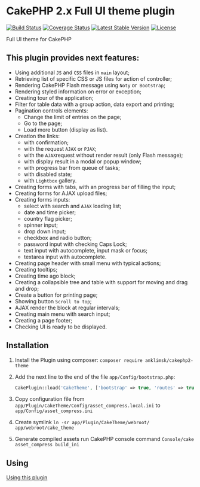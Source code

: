 # CakePHP 2.x Full UI theme plugin
[![Build Status](https://travis-ci.com/anklimsk/cakephp-theme.svg?branch=master)](https://travis-ci.com/anklimsk/cakephp-theme)
[![Coverage Status](https://codecov.io/gh/anklimsk/cakephp-theme/branch/master/graph/badge.svg)](https://codecov.io/gh/anklimsk/cakephp-theme)
[![Latest Stable Version](https://poser.pugx.org/anklimsk/cakephp2-theme/v/stable)](https://packagist.org/packages/anklimsk/cakephp2-theme)
[![License](https://poser.pugx.org/anklimsk/cakephp2-theme/license)](https://packagist.org/packages/anklimsk/cakephp2-theme)

Full UI theme for CakePHP

## This plugin provides next features:

- Using additional `JS` and `CSS` files in `main` layout;
- Retrieving list of specific CSS or JS files for action of controller;
- Rendering CakePHP Flash message using `Noty` or` Bootstrap`;
- Rendering styled information on error or exception;
- Creating tour of the application;
- Filter for table data with a group action, data export and printing;
- Pagination controls elements:
   * Change the limit of entries on the page;
   * Go to the page;
   * Load more button (display as list).
- Creation the links:
   * with confirmation;
   * with the request `AJAX` or `PJAX`;
   * with the `AJAX`request without render result (only Flash message);
   * with display result in a modal or popup window;
   * with progress bar from queue of tasks;
   * with disabled state;
   * with `Lightbox` gallery.
- Creating forms with tabs, with an progress bar of filling the input;
- Creating forms for AJAX upload files;
- Creating forms inputs:
   * select with search and `AJAX` loading list;
   * date and time picker;
   * country flag picker;
   * spinner input;
   * drop down input;
   * checkbox and radio button;
   * password input with checking Caps Lock;
   * text input with autocomplete, input mask or focus;
   * textarea input with autocomplete.
- Creating page header with small menu with typical actions;
- Creating tooltips;
- Creating time ago block;
- Creating a collapsible tree and table with support for moving and drag and drop;
- Create a button for printing page;
- Showing button `Scroll to top`;
- AJAX render the block at regular intervals;
- Creating main menu with search input;
- Creating a page footer;
- Checking UI is ready to be displayed.

## Installation

1. Install the Plugin using composer: `composer require anklimsk/cakephp2-theme`
2. Add the next line to the end of the file `app/Config/bootstrap.php`:

   ```php
   CakePlugin::load('CakeTheme', ['bootstrap' => true, 'routes' => true]);
   ```

3. Copy configuration file from `app/Plugin/CakeTheme/Config/asset_compress.local.ini` to `app/Config/asset_compress.ini`
4. Create symlink `ln -sr app/Plugin/CakeTheme/webroot/ app/webroot/cake_theme`
5. Generate compiled assets run CakePHP console command `Console/cake asset_compress build_ini`

## Using

[Using this plugin](docs/USING.md)
